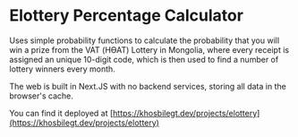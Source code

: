 # Elottery Percentage Calculator

Uses simple probability functions to calculate the probability that you will win a prize from the VAT (НӨАТ) Lottery in Mongolia, where every receipt is assigned an unique 10-digit code, which is then used to find a number of lottery winners every month.

The web is built in Next.JS with no backend services, storing all data in the browser's cache.

You can find it deployed at [https://khosbilegt.dev/projects/elottery](https://khosbilegt.dev/projects/elottery)
